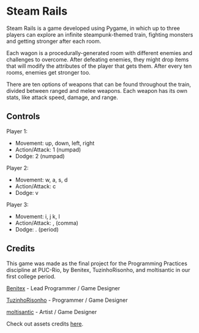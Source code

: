 # Steam Rails

Steam Rails is a game developed using Pygame, in which up to three players can explore an infinite steampunk-themed train, fighting monsters and getting stronger after each room.

Each wagon is a procedurally-generated room with different enemies and challenges to overcome. After defeating enemies, they might drop items that will modify the attributes of the player that gets them. After every ten rooms, enemies get stronger too.

There are ten options of weapons that can be found throughout the train, divided between ranged and melee weapons. Each weapon has its own stats, like attack speed, damage, and range.

## Controls

Player 1:

* Movement: up, down, left, right
* Action/Attack: 1 (numpad)
* Dodge: 2 (numpad)

Player 2:

* Movement: w, a, s, d
* Action/Attack: c
* Dodge: v

Player 3:

* Movement: i, j k, l
* Action/Attack: , (comma)
* Dodge: . (period)

## Credits

This game was made as the final project for the Programming Practices discipline at PUC-Rio, by Benitex, TuzinhoRisonho, and moltisantic in our first college period.

[Benitex](https://github.com/Benitex) - Lead Programmer / Game Designer

[TuzinhoRisonho](https://github.com/TuzinhoRisonho) - Programmer / Game Designer

[moltisantic](https://github.com/moltisantic) - Artist / Game Designer

Check out assets credits [here](CREDITS.md).

